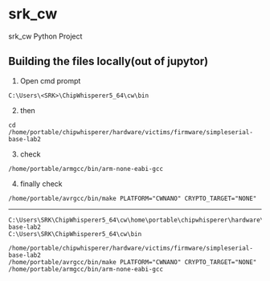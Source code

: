 # srk_cw
srk_cw  Python Project

## Building the files locally(out of jupytor)

1. Open cmd prompt 
```
C:\Users\<SRK>\ChipWhisperer5_64\cw\bin
```
2. then 
```
cd /home/portable/chipwhisperer/hardware/victims/firmware/simpleserial-base-lab2
```
3. check
```
/home/portable/armgcc/bin/arm-none-eabi-gcc
```
4. finally check

```
/home/portable/avrgcc/bin/make PLATFORM="CWNANO" CRYPTO_TARGET="NONE"
```
--- ---  --- 

```
C:\Users\SRK\ChipWhisperer5_64\cw\home\portable\chipwhisperer\hardware\victims\firmware\simpleserial-base-lab2
C:\Users\SRK\ChipWhisperer5_64\cw\bin

/home/portable/chipwhisperer/hardware/victims/firmware/simpleserial-base-lab2
/home/portable/avrgcc/bin/make PLATFORM="CWNANO" CRYPTO_TARGET="NONE"
/home/portable/armgcc/bin/arm-none-eabi-gcc
```